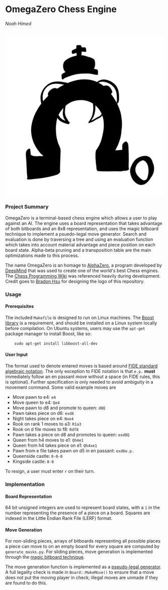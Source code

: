 # OmegaZero Chess Engine

###### Noah Himed

![OmegaZero Logo](./logo.png "OmegaZero -Brandon Hsu")

### Project Summary

OmegaZero is a terminal-based chess engine which allows a user to play against
an AI. The engine uses a board representation that takes advantage of both
bitboards and an 8x8 representation, and uses the magic bitboard technique
to implement a psuedo-legal move generator. Search and evaluation is done by
traversing a tree and using an evaluation function which takes into account
material advantage and piece position on each board state. Alpha-beta pruning
and a transposition table are the main optimizations made to this process.

The name OmegaZero is an homage to [AlphaZero](https://en.wikipedia.org/wiki/AlphaZero), a program developed by
[DeepMind](https://deepmind.com/) that was used to create one of the world's best Chess engines. The
[Chess Programming Wiki](https://www.chessprogramming.org/Main_Page) was referenced heavily during development. Credit goes
to [Bradon Hsu](https://github.com/2brandonh) for designing the logo of this repository.

### Usage

#### Prerequisites

The included `Makefile` is designed to run on Linux machines. The [Boost library](https://www.boost.org/)
is a requirement, and should be installed on a Linux system locally before
compilation. On Ubuntu systems, users may use the `apt-get` package manager
to install Boost, like so:
```
    sudo apt-get install libboost-all-dev
```

#### User Input

The format used to denote entered moves is based around [FIDE standard algebraic
notation](https://www.chessprogramming.org/Algebraic_Chess_Notation#Standard_Algebraic_Notation_.28SAN.29). The only exception to FIDE notation is that `e.p.` **must** immediately
follow an en passant move without a space (in FIDE rules, this is optional). Further specification is only needed
to avoid ambiguity in a movement command. Some valid example moves are
 - Move pawn to e4: `e4`
 - Move queen to e4: `Qe4`
 - Move pawn to d8 and promote to queen: `d8Q`
 - Pawn takes piece on d6: `exd6`
 - Night takes piece on e4: `Nxe4`
 - Rook on rank 1 moves to a3: `R1a3`
 - Rook on d file moves to f8: `Rdf8`
 - Pawn takes a piece on d8 and promotes to queen: `exd8Q`
 - Queen from h4 moves to e1: `Qh4e1`
 - Queen from h4 takes piece on e1: `Qh4xe1`
 - Pawn from e file takes pawn on d5 in en passant: `exd6e.p.`
 - Queenside castle: `0-0-0`
 - Kingside castle: `0-0`

To resign, a user must enter `r` on their turn.

### Implementation

#### Board Representation

64 bit unsigned integers are used to represent board states, with a `1` in the
number representing the presence of a piece on a board. Squares are indexed in
the Little Endian Rank File (LERF) format.   

#### Move Generation

For non-sliding pieces, arrays of bitboards representing all possible places
a piece can move to on an empty board for every square are computed
by `generate_masks.py`. For sliding pieces, move generation is implemented
through the [magic bitboard technique](http://pradu.us/old/Nov27_2008/Buzz/research/magic/Bitboards.pdf).

The move generation function is implemented as a [pseudo-legal generator](https://www.chessprogramming.org/Move_Generation#Pseudo-legal). A
full legality check is made in `Board::MakeMove()` to ensure that a move does not
put the moving player in check; illegal moves are unmade if they are found to
do this.
